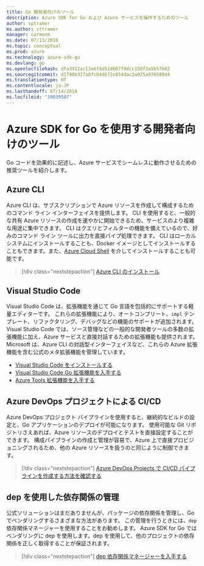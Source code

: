 ```yaml
---
title: Go 開発者向けのツール
description: Azure SDK for Go および Azure サービスを操作するためのツール
author: sptramer
ms.author: sttramer
manager: carmonm
ms.date: 07/13/2018
ms.topic: conceptual
ms.prod: azure
ms.technology: azure-sdk-go
ms.devlang: go
ms.openlocfilehash: dfa3912ac13e6f6d52d607f9dcc150f3a5b57602
ms.sourcegitcommit: d1790b317a8fcb4d672c654dac2a925a976589d4
ms.translationtype: HT
ms.contentlocale: ja-JP
ms.lasthandoff: 07/14/2018
ms.locfileid: "39039507"
---
```

# <a name="tools-for-developers-using-the-azure-sdk-for-go"></a>Azure SDK for Go を使用する開発者向けのツール

Go コードを効果的に記述し、Azure サービスでシームレスに動作させるための推奨ツールを紹介します。

## <a name="azure-cli"></a>Azure CLI

Azure CLI は、サブスクリプションで Azure リソースを作成して構成するためのコマンド ライン インターフェイスを提供します。 CLI を使用すると、一般的な共有 Azure リソースの作成を速やかに開始できるため、サービスのより複雑な用途に集中できます。 CLI はクエリとフィルターの機能を備えているので、好みのコマンド ライン ツールに出力を直接パイプ処理できます。 CLI はローカル システムにインストールすることも、Docker イメージとしてインストールすることもできます。また、[Azure Cloud Shell](https://docs.microsoft.com/azure/cloud-shell/overview) を介してインストールすることも可能です。

> [!div class="nextstepaction"]
> [Azure CLI のインストール](/cli/azure/install-azure-cli)

## <a name="visual-studio-code"></a>Visual Studio Code

Visual Studio Code は、拡張機能を通じて Go 言語を包括的にサポートする軽量エディターです。 これらの拡張機能により、オートコンプリート、`impl` テンプレート、リファクタリング、デバッグなどの機能のサポートが追加されます。 Visual Studio Code では、ソース管理などの一般的な開発者ツールの多数の拡張機能に加え、Azure サービスと直接対話するための拡張機能も提供されます。 Microsoft は、Azure CLI の対話型インターフェイスなど、これらの Azure 拡張機能を含む公式のメタ拡張機能を管理しています。

* [Visual Studio Code をインストールする](https://code.visualstudio.com/Download)
* [Visual Studio Code Go 拡張機能を入手する](https://code.visualstudio.com/docs/languages/go)
* [Azure Tools 拡張機能を入手する](https://marketplace.visualstudio.com/items?itemName=ms-vscode.vscode-azureextensionpack)

## <a name="cicd-with-azure-devops-project"></a>Azure DevOps プロジェクトによる CI/CD

Azure DevOps プロジェクト パイプラインを使用すると、継続的なビルドの設定と、Go アプリケーションのデプロイが可能になります。 使用可能な Git リポジトリさえあれば、Azure リソースのデプロイとテストを直接設定することができます。 構成パイプラインの作成と管理が容易で、Azure 上で直接プロビジョニングされるため、他の Azure リソースを扱うのと同じように制御できます。

> [!div class="nextstepaction"]
> [Azure DevOps Projects で CI/CD パイプラインを作成する方法を確認する](/devops-project/azure-devops-project-go)

## <a name="dependency-management-with-dep"></a>dep を使用した依存関係の管理

公式ソリューションはまだありませんが、パッケージの依存関係を管理し、Go でベンダリングするさまざまな方法があります。 この管理を行うときには、`dep` 依存関係マネージャーを使用することをお勧めします。 Azure SDK for Go ではベンダリングに dep を使用します。dep を使用して、他のプロジェクトの依存関係を正しく取得することが保証されます。

> [!div class="nextstepaction"]
> [dep 依存関係マネージャーを入手する](https://github.com/golang/dep)
